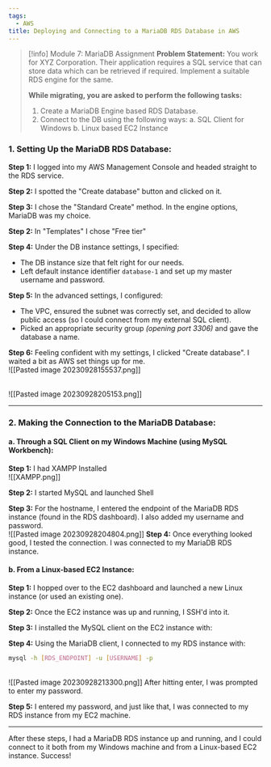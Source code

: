 ```yaml
---
tags:
  - AWS
title: Deploying and Connecting to a MariaDB RDS Database in AWS
---
```

<!--
**Mini-Project: Setting Up and Connecting to MariaDB on AWS!** I've recently completed a practical project on AWS, focusing on the implementation of a MariaDB-based RDS database. My objective was to create a robust SQL service for data storage and retrieval. I successfully set up the MariaDB RDS instance, ensured proper configuration, and established secure connections from both a SQL client on Windows and a Linux-based EC2 instance. This project not only honed my database management skills but also showcased my ability to integrate different platforms and services for efficient data handling.
--> 

> [!info] Module 7: MariaDB Assignment
> **Problem Statement:** 
> You work for XYZ Corporation. Their application requires a SQL service that can store data which can be retrieved if required. Implement a suitable RDS engine for the same. 
> 
> **While migrating, you are asked to perform the following tasks:** 
> 1. Create a MariaDB Engine based RDS Database. 
> 2. Connect to the DB using the following ways: 
>    a. SQL Client for Windows 
>    b. Linux based EC2 Instance


### **1. Setting Up the MariaDB RDS Database:**

**Step 1:** I logged into my AWS Management Console and headed straight to the RDS service.

**Step 2:** I spotted the "Create database" button and clicked on it.

**Step 3:** I chose the "Standard Create" method. In the engine options, MariaDB was my choice.

**Step 2:** In "Templates" I chose "Free tier"

**Step 4:** Under the DB instance settings, I specified:

- The DB instance size that felt right for our needs.
- Left default instance identifier `database-1` and set up my master username and password.

**Step 5:** In the advanced settings, I configured:

- The VPC, ensured the subnet was correctly set, and decided to allow public access (so I could connect from my external SQL client).
- Picked an appropriate security group *(opening port 3306)* and gave the database a name.

**Step 6:** Feeling confident with my settings, I clicked "Create database". I waited a bit as AWS set things up for me.
<br>![[Pasted image 20230928155537.png]]

<br>![[Pasted image 20230928205153.png]]

---

### **2. Making the Connection to the MariaDB Database:**

#### **a. Through a SQL Client on my Windows Machine (using MySQL Workbench):**

**Step 1:** I had XAMPP Installed
<br>![[XAMPP.png]]

**Step 2:** I started MySQL and launched Shell

**Step 3:** For the hostname, I entered the endpoint of the MariaDB RDS instance (found in the RDS dashboard). I also added my username and password.
<br>![[Pasted image 20230928204804.png]]
**Step 4:** Once everything looked good, I tested the connection. I was connected to my MariaDB RDS instance.

#### **b. From a Linux-based EC2 Instance:**

**Step 1:** I hopped over to the EC2 dashboard and launched a new Linux instance (or used an existing one).

**Step 2:** Once the EC2 instance was up and running, I SSH'd into it.

**Step 3:** I installed the MySQL client on the EC2 instance with:

**Step 4:** Using the MariaDB client, I connected to my RDS instance with:
```bash
mysql -h [RDS_ENDPOINT] -u [USERNAME] -p
```

<br>![[Pasted image 20230928213300.png]]
After hitting enter, I was prompted to enter my password.

**Step 5:** I entered my password, and just like that, I was connected to my RDS instance from my EC2 machine.

---

After these steps, I had a MariaDB RDS instance up and running, and I could connect to it both from my Windows machine and from a Linux-based EC2 instance. Success!

